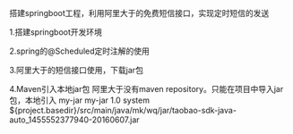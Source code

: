 搭建springboot工程，利用阿里大于的免费短信接口，实现定时短信的发送

1.搭建springboot开发环境

2.spring的@Scheduled定时注解的使用

3.阿里大于的短信接口使用，下载jar包

4.Maven引入本地jar包
	阿里大于没有maven repository。只能在项目中导入jar包，本地引入
	<!-- 引入本地jar包 -->
		<dependency>
	         <groupId>my-jar</groupId>   <!--  自己随便取-->
	         <artifactId>my-jar</artifactId> <!-- 自己随便取-->
	         <version>1.0</version><!-- 自己随便取-->
	         <scope>system</scope>
	         <systemPath>${project.basedir}/src/main/java/mk/wq/jar/taobao-sdk-java-				 auto_1455552377940-20160607.jar</systemPath>
	     </dependency>
